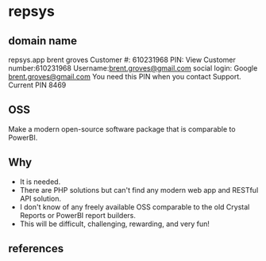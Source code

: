 # repsys

## domain name

repsys.app
brent groves
Customer #: 610231968
PIN: View
Customer number:610231968
Username:brent.groves@gmail.com
social login: Google
brent.groves@gmail.com
You need this PIN when you contact Support.
Current PIN
8469

## OSS

Make a modern open-source software package that is comparable to PowerBI.

## Why

- It is needed.
- There are PHP solutions but can't find any modern web app and RESTful API solution.
- I don't know of any freely available OSS comparable to the old Crystal Reports or PowerBI report builders.
- This will be difficult, challenging, rewarding, and very fun!

## references

